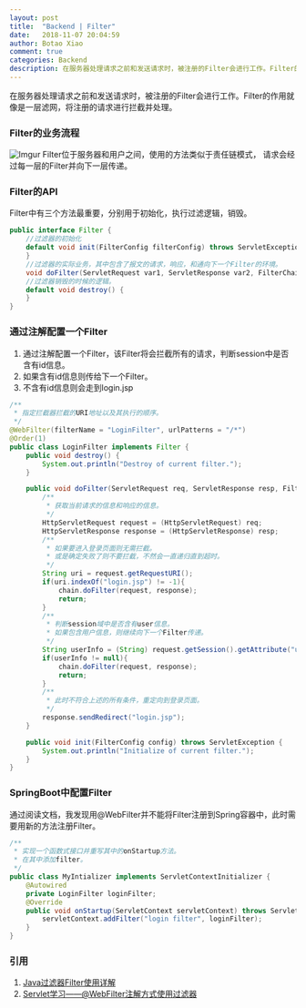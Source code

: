 ```yaml
---
layout: post
title:  "Backend | Filter"
date:   2018-11-07 20:04:59
author: Botao Xiao
comment: true
categories: Backend
description: 在服务器处理请求之前和发送请求时，被注册的Filter会进行工作。Filter的作用就像是一层滤网，将注册的请求进行拦截并处理。
---
```

在服务器处理请求之前和发送请求时，被注册的Filter会进行工作。Filter的作用就像是一层滤网，将注册的请求进行拦截并处理。

### Filter的业务流程
![Imgur](https://i.imgur.com/NaH2eSn.png)
Filter位于服务器和用户之间，使用的方法类似于责任链模式， 请求会经过每一层的Filter并向下一层传递。

### Filter的API
Filter中有三个方法最重要，分别用于初始化，执行过滤逻辑，销毁。
```Java
public interface Filter {
    //过滤器的初始化
    default void init(FilterConfig filterConfig) throws ServletException {
    }
    //过滤器的实际业务，其中包含了报文的请求，响应，和通向下一个Filter的环境。
    void doFilter(ServletRequest var1, ServletResponse var2, FilterChain var3) throws IOException, ServletException;
    //过滤器销毁的时候的逻辑。
    default void destroy() {
    }
}
```

### 通过注解配置一个Filter
1. 通过注解配置一个Filter，该Filter将会拦截所有的请求，判断session中是否含有id信息。
2. 如果含有id信息则传给下一个Filter。
3. 不含有id信息则会走到login.jsp
```Java
/**
 * 指定拦截器拦截的URI地址以及其执行的顺序。
 */
@WebFilter(filterName = "LoginFilter", urlPatterns = "/*")
@Order(1)
public class LoginFilter implements Filter {
    public void destroy() {
        System.out.println("Destroy of current filter.");
    }

    public void doFilter(ServletRequest req, ServletResponse resp, FilterChain chain) throws ServletException, IOException {
        /**
         * 获取当前请求的信息和响应的信息。
         */
        HttpServletRequest request = (HttpServletRequest) req;
        HttpServletResponse response = (HttpServletResponse) resp;
        /**
         * 如果要进入登录页面则无需拦截。
         * 或是确定失败了则不要拦截，不然会一直递归直到超时。
         */
        String uri = request.getRequestURI();
        if(uri.indexOf("login.jsp") != -1){
            chain.doFilter(request, response);
            return;
        }
        /**
         * 判断session域中是否含有user信息。
         * 如果包含用户信息，则继续向下一个Filter传递。
         */
        String userInfo = (String) request.getSession().getAttribute("userInfo");
        if(userInfo != null){
            chain.doFilter(request, response);
            return;
        }
        /**
         * 此时不符合上述的所有条件，重定向到登录页面。
         */
        response.sendRedirect("login.jsp");
    }

    public void init(FilterConfig config) throws ServletException {
        System.out.println("Initialize of current filter.");
    }
}
```

### SpringBoot中配置Filter
通过阅读文档，我发现用@WebFilter并不能将Filter注册到Spring容器中，此时需要用新的方法注册Filter。
```Java
/**
 * 实现一个函数式接口并重写其中的onStartup方法。
 * 在其中添加filter。
 */
public class MyIntializer implements ServletContextInitializer {
    @Autowired
    private LoginFilter loginFilter;
    @Override
    public void onStartup(ServletContext servletContext) throws ServletException {
        servletContext.addFilter("login filter", loginFilter);
    }
}
```

### 引用
1. [Java过滤器Filter使用详解](https://www.cnblogs.com/ygj0930/p/6374212.html)
2. [Servlet学习——@WebFilter注解方式使用过滤器](https://blog.csdn.net/qq_32953185/article/details/79507972)
